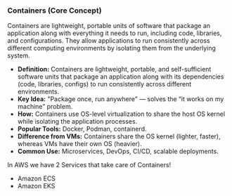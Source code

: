 ### Containers (Core Concept)

Containers are lightweight, portable units of software that package an application along with everything it needs to run, including code, libraries, and configurations. They allow applications to run consistently across different computing environments by isolating them from the underlying system.

* **Definition:** Containers are lightweight, portable, and self-sufficient software units that package an application along with its dependencies (code, libraries, configs) to run consistently across different environments.
* **Key Idea:** "Package once, run anywhere" — solves the “it works on my machine” problem.
* **How:** Containers use OS-level virtualization to share the host OS kernel while isolating the application processes.
* **Popular Tools:** Docker, Podman, containerd.
* **Difference from VMs:** Containers share the OS kernel (lighter, faster), whereas VMs have their own OS (heavier).
* **Common Use:** Microservices, DevOps, CI/CD, scalable deployments.

In AWS we have 2 Services that take care of Containers!

* Amazon ECS
* Amazon EKS
